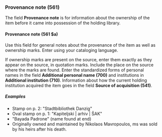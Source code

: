 ### Provenance note (561)

The field **Provenance note** is for information about the ownership of the item before it came into possession of the holding library.  

#### Provenance note (561 $a)  

Use this field for general notes about the provenance of the item as well as ownership marks. Enter using your
cataloging language.

If ownership marks are present on the source, enter them exactly as they appear on the source, in quotation marks.
Include the place on the source where the marks are found. Enter the standardized forms of personal names in the
field **Additional personal name (700)** and institutions in **Additional institution (710)**. Information about
how the current holding institution acquired the item goes in the field **Source of acquisition (541)**.

##### Examples

- Stamp on p. 2: "Stadtbibliothek Danzig"
- Oval stamp on p. 1: "Kapiteljski \| arhiv \| ŠAK"
- "Bayada Padrone" (name found at end)
- Originally owned and maintained by Nikolaos Mavropoulos, ms was sold by his heirs after his death.
